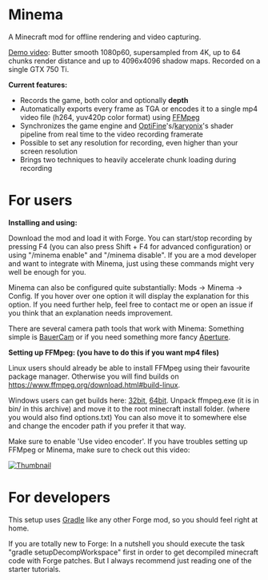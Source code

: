 Minema
======

A Minecraft mod for offline rendering and video capturing.

[Demo video](https://www.youtube.com/watch?v=61XfHB9g6EQ):
Butter smooth 1080p60, supersampled from 4K, up to 64 chunks render distance and up to 4096x4096 shadow maps. Recorded on a single GTX 750 Ti.

**Current features:**
- Records the game, both color and optionally **depth**
- Automatically exports every frame as TGA or encodes it to a single mp4 video file (h264, yuv420p color format) using [FFMpeg](https://www.ffmpeg.org/)
- Synchronizes the game engine and [OptiFine](https://optifine.net/home)'s/[karyonix](https://www.minecraftforum.net/forums/mapping-and-modding-java-edition/minecraft-mods/1286604-shaders-mod-updated-by-karyonix)'s shader pipeline from real time to the video recording framerate
- Possible to set any resolution for recording, even higher than your screen resolution
- Brings two techniques to heavily accelerate chunk loading during recording

For users
======

**Installing and using:**

Download the mod and load it with Forge.
You can start/stop recording by pressing F4 (you can also press Shift + F4 for advanced configuration) or using "/minema enable" and "/minema disable". If you are a mod developer and want to integrate with Minema, just using these commands might very well be enough for you.

Minema can also be configured quite substantially: Mods -> Minema -> Config. If you hover over one option it will display the explanation for this option. If you need further help, feel free to contact me or open an issue if you think that an explanation needs improvement.

There are several camera path tools that work with Minema: Something simple is [BauerCam](https://github.com/daipenger/BauerCam) or if you need something more fancy [Aperture](https://minecraft.curseforge.com/projects/aperture).

**Setting up FFMpeg: (you have to do this if you want mp4 files)**

Linux users should already be able to install FFMpeg using their favourite package manager. Otherwise you will find builds on https://www.ffmpeg.org/download.html#build-linux.

Windows users can get builds here: [32bit](https://ffmpeg.zeranoe.com/builds/win32/static/ffmpeg-3.4.2-win32-static.zip), [64bit](https://ffmpeg.zeranoe.com/builds/win64/static/ffmpeg-3.4.2-win64-static.zip). Unpack ffmpeg.exe (it is in bin/ in this archive) and move it to the root minecraft install folder. (where you would also find options.txt) You can also move it to somewhere else and change the encoder path if you prefer it that way.

Make sure to enable 'Use video encoder'. If you have troubles setting up FFMpeg or Minema, make sure to check out this video:

[![Thumbnail](http://i3.ytimg.com/vi/wBfOn4cmUDw/maxresdefault.jpg)](https://www.youtube.com/watch?v=wBfOn4cmUDw)

For developers
======

This setup uses [Gradle](https://gradle.org/) like any other Forge mod, so you should feel right at home.

If you are totally new to Forge: In a nutshell you should execute the task "gradle setupDecompWorkspace" first in order to get decompiled minecraft code with Forge patches. But I always recommend just reading one of the starter tutorials.
